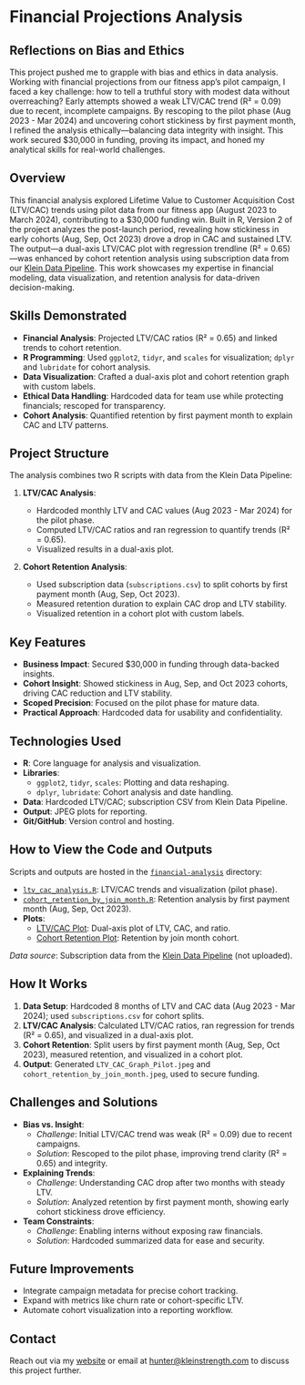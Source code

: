 # Financial Projections Analysis

## Reflections on Bias and Ethics

This project pushed me to grapple with bias and ethics in data analysis. Working with financial projections from our fitness app’s pilot campaign, I faced a key challenge: how to tell a truthful story with modest data without overreaching? Early attempts showed a weak LTV/CAC trend (R² = 0.09) due to recent, incomplete campaigns. By rescoping to the pilot phase (Aug 2023 - Mar 2024) and uncovering cohort stickiness by first payment month, I refined the analysis ethically—balancing data integrity with insight. This work secured $30,000 in funding, proving its impact, and honed my analytical skills for real-world challenges.

## Overview

This financial analysis explored Lifetime Value to Customer Acquisition Cost (LTV/CAC) trends using pilot data from our fitness app (August 2023 to March 2024), contributing to a $30,000 funding win. Built in R, Version 2 of the project analyzes the post-launch period, revealing how stickiness in early cohorts (Aug, Sep, Oct 2023) drove a drop in CAC and sustained LTV. The output—a dual-axis LTV/CAC plot with regression trendline (R² = 0.65)—was enhanced by cohort retention analysis using subscription data from our [Klein Data Pipeline](https://github.com/HunterKleinschmidt/analytics-portfolio/tree/main/data-processing). This work showcases my expertise in financial modeling, data visualization, and retention analysis for data-driven decision-making.

## Skills Demonstrated

- **Financial Analysis**: Projected LTV/CAC ratios (R² = 0.65) and linked trends to cohort retention.
- **R Programming**: Used `ggplot2`, `tidyr`, and `scales` for visualization; `dplyr` and `lubridate` for cohort analysis.
- **Data Visualization**: Crafted a dual-axis plot and cohort retention graph with custom labels.
- **Ethical Data Handling**: Hardcoded data for team use while protecting financials; rescoped for transparency.
- **Cohort Analysis**: Quantified retention by first payment month to explain CAC and LTV patterns.

## Project Structure

The analysis combines two R scripts with data from the Klein Data Pipeline:

1. **LTV/CAC Analysis**:
   - Hardcoded monthly LTV and CAC values (Aug 2023 - Mar 2024) for the pilot phase.
   - Computed LTV/CAC ratios and ran regression to quantify trends (R² = 0.65).
   - Visualized results in a dual-axis plot.

2. **Cohort Retention Analysis**:
   - Used subscription data (`subscriptions.csv`) to split cohorts by first payment month (Aug, Sep, Oct 2023).
   - Measured retention duration to explain CAC drop and LTV stability.
   - Visualized retention in a cohort plot with custom labels.

## Key Features

- **Business Impact**: Secured $30,000 in funding through data-backed insights.
- **Cohort Insight**: Showed stickiness in Aug, Sep, and Oct 2023 cohorts, driving CAC reduction and LTV stability.
- **Scoped Precision**: Focused on the pilot phase for mature data.
- **Practical Approach**: Hardcoded data for usability and confidentiality.

## Technologies Used

- **R**: Core language for analysis and visualization.
- **Libraries**:
  - `ggplot2`, `tidyr`, `scales`: Plotting and data reshaping.
  - `dplyr`, `lubridate`: Cohort analysis and date handling.
- **Data**: Hardcoded LTV/CAC; subscription CSV from Klein Data Pipeline.
- **Output**: JPEG plots for reporting.
- **Git/GitHub**: Version control and hosting.

## How to View the Code and Outputs

Scripts and outputs are hosted in the [`financial-analysis`](https://github.com/HunterKleinschmidt/analytics-portfolio/tree/main/financial-analysis) directory:
- [`ltv_cac_analysis.R`](https://github.com/HunterKleinschmidt/analytics-portfolio/blob/main/financial-analysis/scripts/ltv_cac_analysis.R): LTV/CAC trends and visualization (pilot phase).
- [`cohort_retention_by_join_month.R`](https://github.com/HunterKleinschmidt/analytics-portfolio/blob/main/financial-analysis/scripts/cohort_retention_by_join_month.R): Retention analysis by first payment month (Aug, Sep, Oct 2023).
- **Plots**:
  - [LTV/CAC Plot](https://github.com/HunterKleinschmidt/analytics-portfolio/blob/main/financial-analysis/graphs/LTV_CAC_Graph_Pilot.jpeg): Dual-axis plot of LTV, CAC, and ratio.
  - [Cohort Retention Plot](https://github.com/HunterKleinschmidt/analytics-portfolio/blob/main/financial-analysis/graphs/cohort_retention_by_join_month.jpeg): Retention by join month cohort.

*Data source*: Subscription data from the [Klein Data Pipeline](https://github.com/HunterKleinschmidt/analytics-portfolio/tree/main/data-processing) (not uploaded).

## How It Works

1. **Data Setup**: Hardcoded 8 months of LTV and CAC data (Aug 2023 - Mar 2024); used `subscriptions.csv` for cohort splits.
2. **LTV/CAC Analysis**: Calculated LTV/CAC ratios, ran regression for trends (R² = 0.65), and visualized in a dual-axis plot.
3. **Cohort Retention**: Split users by first payment month (Aug, Sep, Oct 2023), measured retention, and visualized in a cohort plot.
4. **Output**: Generated `LTV_CAC_Graph_Pilot.jpeg` and `cohort_retention_by_join_month.jpeg`, used to secure funding.

## Challenges and Solutions

- **Bias vs. Insight**: 
  - *Challenge*: Initial LTV/CAC trend was weak (R² = 0.09) due to recent campaigns.
  - *Solution*: Rescoped to the pilot phase, improving trend clarity (R² = 0.65) and integrity.
- **Explaining Trends**: 
  - *Challenge*: Understanding CAC drop after two months with steady LTV.
  - *Solution*: Analyzed retention by first payment month, showing early cohort stickiness drove efficiency.
- **Team Constraints**: 
  - *Challenge*: Enabling interns without exposing raw financials.
  - *Solution*: Hardcoded summarized data for ease and security.

## Future Improvements

- Integrate campaign metadata for precise cohort tracking.
- Expand with metrics like churn rate or cohort-specific LTV.
- Automate cohort visualization into a reporting workflow.

## Contact

Reach out via my [website](https://hunterkleinschmidt.github.io/) or email at [hunter@kleinstrength.com](mailto:hunter@kleinstrength.com) to discuss this project further.
